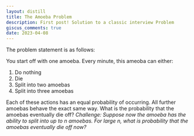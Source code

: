 ```yaml
---
layout: distill
title: The Amoeba Problem
description: First post! Solution to a classic interview Problem
giscus_comments: true
date: 2023-04-08
---
```


The problem statement is as follows:

You start off with one amoeba. Every minute, this ameoba can either:

1. Do nothing
2. Die
3. Split into two amoebas
4.  Split into three amoebas

Each of these actions has an equal probability of occurring. All further amoebas behave the
exact same way. What is the probability that the amoebas eventually die off? *Challenge:
Suppose now the amoeba has the ability to split into up to* $n$ *amoebas. For large* $n$*, what is probability that the amoebas eventually die off now?*